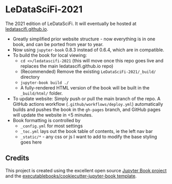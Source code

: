 # LeDataSciFi-2021

The 2021 edition of LeDataSciFi. It will eventually be hosted at [ledatascifi.github.io](https://ledatascifi.github.io).

- Greatly simplified prior website structure - now everything is in one book, and can be ported from year to year.
- Now using `jupyter-book` 0.8.3 instead of 0.6.4, which are in compatible.
- To build the book for local viewing:
    - `cd <>/ledatascifi-2021` (this will move once this repo goes live and replaces the main ledatascifi.github.io repo)
    - (Recommended) Remove the existing `LeDataSciFi-2021/_build/` directory
    - `jupyter-book build ./`
    - A fully-rendered HTML version of the book will be built in the `_build/html/` folder.
- To update website: Simply push or pull the main branch of the repo. A GitHub actions workflow (`.github/workflows/deploy.yml`) automatically builds and pushes the book in the `gh-pages` branch, and GitHub pages will update the website in <5 minutes. 
- Book formatting is controlled by
    - `_config.yml` for most settings
    - `_toc.yml` lays out the book table of contents, ie the left nav bar
    - `_static/*` - any css or js I want to add to modify the base styling goes here

## Credits

This project is created using the excellent open source [Jupyter Book project](https://jupyterbook.org/) and the [executablebooks/cookiecutter-jupyter-book template](https://github.com/executablebooks/cookiecutter-jupyter-book).
